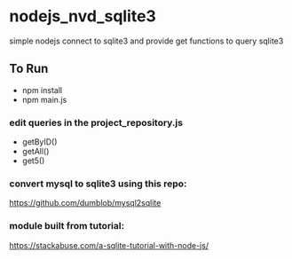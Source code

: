 # nodejs_nvd_sqlite3
simple nodejs connect to sqlite3 and provide get functions to query sqlite3

## To Run
- npm install
- npm main.js

### edit queries in the project_repository.js
- getByID()
- getAll()
- get5()

### convert mysql to sqlite3 using this repo:
https://github.com/dumblob/mysql2sqlite

### module built from tutorial:
https://stackabuse.com/a-sqlite-tutorial-with-node-js/
